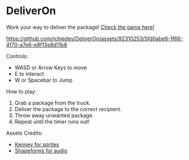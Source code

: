 # DeliverOn
 Work your way to deliver the package! <a href="https://thermian.itch.io/deliveron">Check the game here!</a>

https://github.com/rchiedev/DeliverOn/assets/92310253/5fd0abe6-1f66-4f70-a7e6-e8f13e8d11b8


Controls:
* WASD or Arrow Keys to move
* E to interact
* W or Spacebar to Jump

How to play:
1. Grab a package from the truck.
2. Deliver the package to the correct recipient.
3. Throw away unwanted package.
4. Repeat until the timer runs out!

Assets Credits:
* <a href="https://www.kenney.nl/">Kenney for sprites</a>
* <a href="https://shapeforms.itch.io/shapeforms-audio-free-sfx">Shapeforms for audio</a>

